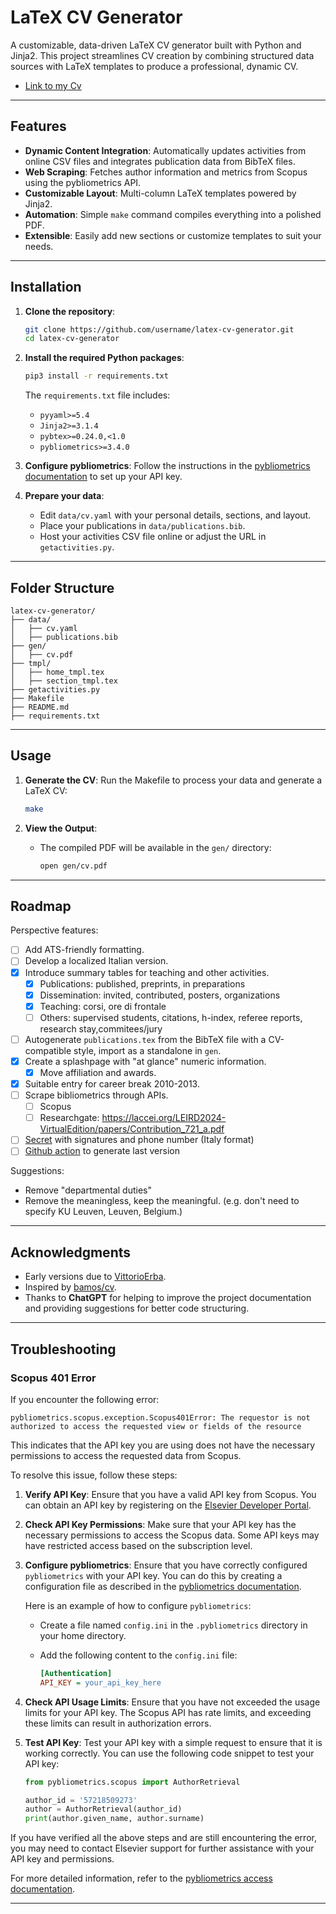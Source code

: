# LaTeX CV Generator

A customizable, data-driven LaTeX CV generator built with Python and Jinja2. This project streamlines CV creation by combining structured data sources with LaTeX templates to produce a professional, dynamic CV.

- [Link to my Cv](https://www.dropbox.com/scl/fi/fy1xy3re0xixm8ejwhitt/cv.pdf?rlkey=jtdw6jw8bmh3ctr7u0xwj0kzh&dl=0)

---

## Features
- **Dynamic Content Integration**: Automatically updates activities from online CSV files and integrates publication data from BibTeX files.
- **Web Scraping**: Fetches author information and metrics from Scopus using the pybliometrics API.
- **Customizable Layout**: Multi-column LaTeX templates powered by Jinja2.
- **Automation**: Simple `make` command compiles everything into a polished PDF.
- **Extensible**: Easily add new sections or customize templates to suit your needs.

---

## Installation

1. **Clone the repository**:
    ```bash
    git clone https://github.com/username/latex-cv-generator.git
    cd latex-cv-generator
    ```

2. **Install the required Python packages**:
    ```bash
    pip3 install -r requirements.txt
    ```

    The `requirements.txt` file includes:
    - `pyyaml>=5.4`
    - `Jinja2>=3.1.4`
    - `pybtex>=0.24.0,<1.0`
    - `pybliometrics>=3.4.0`

3. **Configure pybliometrics**:
    Follow the instructions in the [pybliometrics documentation](https://pybliometrics.readthedocs.io/en/stable/configuration.html) to set up your API key.

4. **Prepare your data**:
    - Edit `data/cv.yaml` with your personal details, sections, and layout.
    - Place your publications in `data/publications.bib`.
    - Host your activities CSV file online or adjust the URL in `getactivities.py`.

---

## Folder Structure

```
latex-cv-generator/
├── data/
│   ├── cv.yaml
│   ├── publications.bib
├── gen/
│   ├── cv.pdf
├── tmpl/
│   ├── home_tmpl.tex
│   ├── section_tmpl.tex
├── getactivities.py
├── Makefile
├── README.md
├── requirements.txt
```

---


## Usage

1. **Generate the CV**:
    Run the Makefile to process your data and generate a LaTeX CV:
    ```bash
    make
    ```

2. **View the Output**:
    - The compiled PDF will be available in the `gen/` directory:
      ```bash
      open gen/cv.pdf
      ```

---

## Roadmap
Perspective features:
- [ ] Add ATS-friendly formatting.
- [ ] Develop a localized Italian version.
- [x] Introduce summary tables for teaching and other activities.
    - [x] Publications: published, preprints, in preparations
    - [x] Dissemination: invited, contributed, posters, organizations
    - [x] Teaching: corsi, ore di frontale
    - [ ] Others: supervised students, citations, h-index, referee reports, research stay,commitees/jury
- [ ] Autogenerate `publications.tex` from the BibTeX file with a CV-compatible style, import as a standalone in `gen`.
- [x] Create a splashpage with "at glance" numeric information.
    - [x] Move affiliation and awards.
- [x] Suitable entry for career break 2010-2013.
- [ ] Scrape bibliometrics through APIs.
    - [ ] Scopus
    - [ ] Researchgate: https://laccei.org/LEIRD2024-VirtualEdition/papers/Contribution_721_a.pdf
- [ ] [Secret](https://docs.github.com/en/actions/security-for-github-actions/security-guides/using-secrets-in-github-actions) with signatures and phone number (Italy format) 
- [ ] [Github action](https://github.com/marketplace/actions/github-action-for-latex) to generate last version

Suggestions:
- Remove "departmental duties"
- Remove the meaningless, keep the meaningful. (e.g. don't need to specify KU Leuven, Leuven, Belgium.)




---

## Acknowledgments
- Early versions due to [VittorioErba](https://github.com/vittorioerba).
- Inspired by [bamos/cv](https://github.com/bamos/cv).
- Thanks to **ChatGPT** for helping to improve the project documentation and providing suggestions for better code structuring.

---

## Troubleshooting

### Scopus 401 Error

If you encounter the following error:
```
pybliometrics.scopus.exception.Scopus401Error: The requestor is not authorized to access the requested view or fields of the resource
```
This indicates that the API key you are using does not have the necessary permissions to access the requested data from Scopus.

To resolve this issue, follow these steps:

1. **Verify API Key**:
   Ensure that you have a valid API key from Scopus. You can obtain an API key by registering on the [Elsevier Developer Portal](https://dev.elsevier.com/).

2. **Check API Key Permissions**:
   Make sure that your API key has the necessary permissions to access the Scopus data. Some API keys may have restricted access based on the subscription level.

3. **Configure pybliometrics**:
   Ensure that you have correctly configured `pybliometrics` with your API key. You can do this by creating a configuration file as described in the [pybliometrics documentation](https://pybliometrics.readthedocs.io/en/stable/configuration.html).

   Here is an example of how to configure `pybliometrics`:

   - Create a file named `config.ini` in the `.pybliometrics` directory in your home directory.
   - Add the following content to the `config.ini` file:

     ```ini
     [Authentication]
     API_KEY = your_api_key_here
     ```

4. **Check API Usage Limits**:
   Ensure that you have not exceeded the usage limits for your API key. The Scopus API has rate limits, and exceeding these limits can result in authorization errors.

5. **Test API Key**:
   Test your API key with a simple request to ensure that it is working correctly. You can use the following code snippet to test your API key:

   ```python
   from pybliometrics.scopus import AuthorRetrieval

   author_id = '57218509273'
   author = AuthorRetrieval(author_id)
   print(author.given_name, author.surname)
   ```

If you have verified all the above steps and are still encountering the error, you may need to contact Elsevier support for further assistance with your API key and permissions.

For more detailed information, refer to the [pybliometrics access documentation](https://pybliometrics.readthedocs.io/en/stable/access.html).

---

